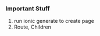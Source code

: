 <h3>Important Stuff</h3>
<ol>
    <li>run ionic generate to create page</li>
    <li>Route, Children</li>
</ol>
